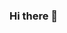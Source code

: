 ### Hi there 👋

<!--
**chairmo/chairmo** is a ✨ _special_ ✨ repository because its `README.md` (this file) appears on your GitHub profile.

Here are some ideas to get you started:
# I am a full stack developer working to solve real world problem. I love coding and learning new technologies. Feel free to give me a shoutout if you found something I've created interesting or if you've have project you'll like me to work on.
- 🔭 I’m currently working on ...
- 🌱 I’m currently learning ...
- 👯 I’m looking to collaborate on ...
- 🤔 I’m looking for help with ...
- 💬 Ask me about ...
- 📫 How to reach me: ...
- 😄 Pronouns: ...
- ⚡ Fun fact: ...
-->
